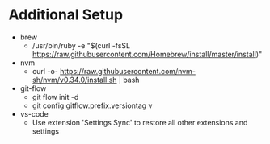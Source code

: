 # Additional Setup

* brew
  * /usr/bin/ruby -e "$(curl -fsSL https://raw.githubusercontent.com/Homebrew/install/master/install)"
* nvm
  * curl -o- https://raw.githubusercontent.com/nvm-sh/nvm/v0.34.0/install.sh | bash
* git-flow
  * git flow init -d
  * git config gitflow.prefix.versiontag v
* vs-code
  * Use extension 'Settings Sync' to restore all other extensions and settings
